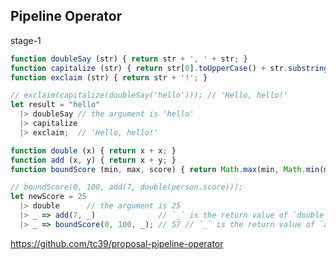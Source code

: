 ## Pipeline Operator

stage-1

```javascript
function doubleSay (str) { return str + ', ' + str; }
function capitalize (str) { return str[0].toUpperCase() + str.substring(1); }
function exclaim (str) { return str + '!'; }

// exclaim(capitalize(doubleSay('hello'))); // 'Hello, hello!'
let result = "hello"
  |> doubleSay // the argument is 'hello'
  |> capitalize
  |> exclaim;  // 'Hello, hello!'

function double (x) { return x + x; }
function add (x, y) { return x + y; }
function boundScore (min, max, score) { return Math.max(min, Math.min(max, score)); }

// boundScore(0, 100, add(7, double(person.score)));
let newScore = 25
  |> double      // the argument is 25
  |> _ => add(7, _)              // `_` is the return value of `double`
  |> _ => boundScore(0, 100, _); // 57 // `_` is the return value of `add`
```

<a class="ref-link" href="https://github.com/tc39/proposal-pipeline-operator" target="_blank">
  https://github.com/tc39/proposal-pipeline-operator 
</a>
